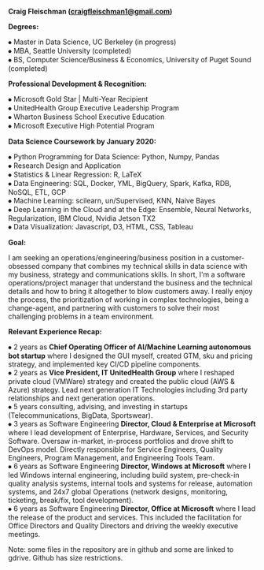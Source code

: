 **Craig Fleischman (craigfleischman1@gmail.com)**  
 
**Degrees:**  
  
⦁	Master in Data Science, UC Berkeley (in progress)  
⦁	MBA, Seattle University (completed)  
⦁	BS, Computer Science/Business & Economics, University of Puget Sound (completed)  
  
**Professional Development & Recognition:**  
  
⦁	Microsoft Gold Star | Multi-Year Recipient  
⦁	UnitedHealth Group Executive Leadership Program  
⦁	Wharton Business School Executive Education  
⦁	Microsoft Executive High Potential Program  
  
**Data Science Coursework by January 2020:**  
  
⦁	Python Programming for Data Science: Python, Numpy, Pandas  
⦁	Research Design and Application  
⦁	Statistics & Linear Regression: R, LaTeX  
⦁	Data Engineering: SQL, Docker, YML, BigQuery, Spark, Kafka, RDB, NoSQL, ETL, GCP  
⦁	Machine Learning: scilearn, un/Supervised, KNN, Naive Bayes  
⦁	Deep Learning in the Cloud and at the Edge: Ensemble, Neural Networks, Regularization, IBM Cloud, Nvidia Jetson TX2  
⦁	Data Visualization: Javascript, D3, HTML, CSS, Tableau   
  
**Goal:**  
  
I am seeking an operations/engineering/business position in a customer-obsessed company that combines my technical skills in data science with my business, strategy and communications skills. In short, I'm a software operations/project manager that understand the business and the technical details and how to bring it altogether to blow customers away. I really enjoy the process, the prioritization of working in complex technologies, being a change-agent, and partnering with customers to solve their most challenging problems in a team environment.

**Relevant Experience Recap:**  
  
⦁	2 years as **Chief Operating Officer of AI/Machine Learning autonomous bot startup** where I designed the GUI myself, created GTM, sku and pricing strategy, and implemented key CI/CD pipeline components.   
⦁	2 years as **Vice President, IT UnitedHealth Group** where I reshaped private cloud (VMWare) strategy and created the public cloud (AWS & Azure) strategy. Lead next generation IT Technologies including 3rd party relationships and next generation operations.  
⦁	5 years consulting, advising, and investing in startups (Telecommunications, BigData, Sportswear).  
⦁	3 years as Software Engineering **Director, Cloud & Enterprise at Microsoft** where I lead development of Enterprise, Hardware, Services, and Security Software. Oversaw in-market, in-process portfolios and drove shift to DevOps model.  Directly responsible for Service Engineers, Quality Engineers, Program Management, and Engineering Tools Team.   
⦁	6 years as Software Engineering **Director, Windows at Microsoft** where I led Windows internal engineering, including build system, pre-check-in quality analysis systems, internal tools and systems for release, automation systems, and 24x7 global Operations (network designs, monitoring, ticketing, break/fix, tool development).  
⦁	6 years as Software Engineering **Director, Office at Microsoft** where I lead the release of the product and services. This included the facilitation for Office Directors and Quality Directors and driving the weekly executive meetings.  
  
Note: some files in the repository are in github and some are linked to gdrive. Github has size restrictions.  
